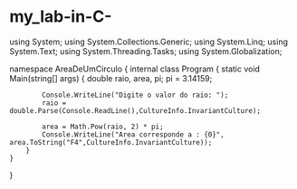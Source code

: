 # my_lab-in-C-

using System;
using System.Collections.Generic;
using System.Linq;
using System.Text;
using System.Threading.Tasks;
using System.Globalization;

namespace AreaDeUmCirculo
{
    internal class Program
    {
        static void Main(string[] args)
        {
            double raio, area, pi;
            pi = 3.14159;

            Console.WriteLine("Digite o valor do raio: ");
            raio = double.Parse(Console.ReadLine(),CultureInfo.InvariantCulture);

            area = Math.Pow(raio, 2) * pi;
            Console.WriteLine("Area corresponde a : {0}", area.ToString("F4",CultureInfo.InvariantCulture));
        }
    }
}
